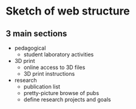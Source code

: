 # Sketch of web structure

## 3 main sections
- pedagogical
    - student laboratory activities
- 3D print
    - online access to 3D files
    - 3D print instructions
- research
    - publication list
    - pretty-picture browse of pubs
    - define research projects and goals
